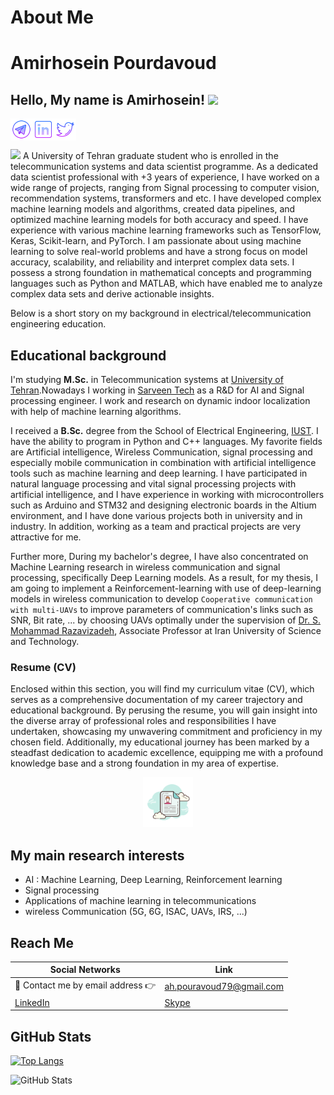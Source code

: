 # About Me
# Amirhosein Pourdavoud

## Hello, My name is Amirhosein! <img src="https://media.giphy.com/media/hvRJCLFzcasrR4ia7z/giphy.gif" width="25px">

<a href="https://www.t.me/amirhosein_prdv">
  <img align="left" alt="Amirhosein's Telegram" width="35px" src="imgs/icons8-telegram.svg" />
</a>
<a href="https://twitter.com/Amirhosein_prdv">
  <img align="center" alt="Amirhosein Pourdavoud | Twitter" width="35px" src="imgs/icons8-twitter.svg" />
</a>
<a href="https://www.linkedin.com/in/amirhosein-prdv">
  <img align="left" alt="Amirhosein's LinkedIn" width="35px" src="imgs/icons8-linkedin.svg" />
</a>

![](https://visitor-badge-reloaded.herokuapp.com/badge?page_id=amirhosein-prdv.amirhosein-prdv)
A University of Tehran graduate student who is enrolled in the telecommunication systems and data scientist programme. As a dedicated data scientist professional with +3 years of experience, I have worked on a wide range of projects, ranging from Signal processing to computer vision, recommendation systems, transformers and etc. I have developed complex machine learning models and algorithms, created data pipelines, and optimized machine learning models for both accuracy and speed. I have experience with various machine learning frameworks such as TensorFlow, Keras, Scikit-learn, and PyTorch. I am passionate about using machine learning to solve real-world problems and have a strong focus on model accuracy, scalability, and reliability and interpret complex data sets. I possess a strong foundation in mathematical concepts and programming languages such as Python and MATLAB, which have enabled me to analyze complex data sets and derive actionable insights.

Below is a short story on my background in electrical/telecommunication engineering education.

## Educational background
I'm studying **M.Sc.** in Telecommunication systems at [University of Tehran](https://ece.ut.ac.ir/en/ece).Nowadays I working in [Sarveen Tech](https://sarveentech.ir) as a R&D for AI and Signal processing engineer. I work and research on dynamic indoor localization with help of machine learning algorithms.

I received a **B.Sc.** degree from the School of Electrical Engineering, [IUST](http://www.iust.ac.ir/en). 
I have the ability to program in Python and C++ languages. My favorite fields are Artificial intelligence, Wireless Communication, signal processing and especially mobile communication in combination with artificial intelligence tools such as machine learning and deep learning. I have participated in natural language processing and vital signal processing projects with artificial intelligence, and I have experience in working with microcontrollers such as Arduino and STM32 and designing electronic boards in the Altium environment, and I have done various projects both in university and in industry. In addition, working as a team and practical projects are very attractive for me.

Further more, During my bachelor's degree, I have also concentrated on Machine Learning research in wireless communication and signal processing, specifically Deep Learning models. As a result, for my thesis, I am going to implement a Reinforcement-learning with use of deep-learning models in wireless communication to develop `Cooperative communication with multi-UAVs` to improve parameters of communication's links such as SNR, Bit rate, ... by choosing UAVs optimally under the supervision of [Dr. S. Mohammad Razavizadeh](https://scholar.google.nl/citations?hl=en&user=jtR2cGMAAAAJ), Associate Professor at Iran University of Science and Technology.

### Resume (CV)
Enclosed within this section, you will find my curriculum vitae (CV), which serves as a comprehensive documentation of my career trajectory and educational background. By perusing the resume, you will gain insight into the diverse array of professional roles and responsibilities I have undertaken, showcasing my unwavering commitment and proficiency in my chosen field. Additionally, my educational journey has been marked by a steadfast dedication to academic excellence, equipping me with a profound knowledge base and a strong foundation in my area of expertise.
<div align="center">
  <img alt="Amirhosein's CV" width="80px" src="imgs/icons8-resume-100.png" />
</div>

## My main research interests
- AI : Machine Learning, Deep Learning, Reinforcement learning
- Signal processing
- Applications of machine learning in telecommunications
- wireless Communication (5G, 6G, ISAC, UAVs, IRS, ...)


## Reach Me

| Social Networks  |   Link          |
|-----------|--------------------|
| 📧 Contact me by email address 👉 | ah.pouravoud79@gmail.com |
|  [LinkedIn](https://www.linkedin.com/in/amirhosein-pourdavoud-761873105/)  | [Skype](https://join.skype.com/invite/FNbzKDam4yMu)  |

## GitHub Stats

[![Top Langs](https://github-readme-stats.vercel.app/api/top-langs/?username=amirhosein-prdv&layout=compact)](https://github.com/anuraghazra/github-readme-stats)

<p><img src="https://github-readme-stats.vercel.app/api?username=amirhosein-prdv&amp;show_icons=true" alt="GitHub Stats"></p>
